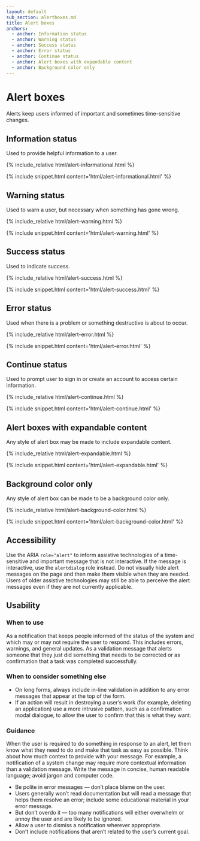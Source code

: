 ```yaml
---
layout: default
sub_section: alertboxes.md
title: Alert boxes
anchors:
  - anchor: Information status
  - anchor: Warning status
  - anchor: Success status
  - anchor: Error status
  - anchor: Continue status
  - anchor: Alert boxes with expandable content
  - anchor: Background color only
---
```


# Alert boxes

<p class="va-introtext">Alerts keep users informed of important and sometimes time-sensitive changes.</p>



## Information status

Used to provide helpful information to a user.

<div class="site-c-showcase">
{% include_relative html/alert-informational.html %}
</div>

{% include snippet.html content='html/alert-informational.html' %}

## Warning status

Used to warn a user, but necessary when something has gone wrong.

<div class="site-c-showcase">
{% include_relative html/alert-warning.html %}
</div>

{% include snippet.html content='html/alert-warning.html' %}

## Success status

Used to indicate success.

<div class="site-c-showcase">
{% include_relative html/alert-success.html %}
</div>

{% include snippet.html content='html/alert-success.html' %}

## Error status

Used when there is a problem or something destructive is about to occur.

<div class="site-c-showcase">
{% include_relative html/alert-error.html %}
</div>

{% include snippet.html content='html/alert-error.html' %}

## Continue status

Used to prompt user to sign in or create an account to access certain information.

<div class="site-c-showcase">
{% include_relative html/alert-continue.html %}
</div>

{% include snippet.html content='html/alert-continue.html' %}

## Alert boxes with expandable content

Any style of alert box may be made to include expandable content.

<div class="site-c-showcase">
{% include_relative html/alert-expandable.html %}
</div>

{% include snippet.html content='html/alert-expandable.html' %}

## Background color only

Any style of alert box can be made to be a background color only.

<div class="site-c-showcase">
{% include_relative html/alert-background-color.html %}
</div>

{% include snippet.html content='html/alert-background-color.html' %}

## Accessibility

Use the ARIA `role="alert"` to inform assistive technologies of a time-sensitive and important message that is not interactive. If the message is interactive, use the `alertdialog` role instead.
Do not visually hide alert messages on the page and then make them visible when they are needed. Users of older assistive technologies may still be able to perceive the alert messages even if they are not currently applicable.

## Usability

### When to use

As a notification that keeps people informed of the status of the system and which may or may not require the user to respond. This includes errors, warnings, and general updates.
As a validation message that alerts someone that they just did something that needs to be corrected or as confirmation that a task was completed successfully.

### When to consider something else

* On long forms, always include in-line validation in addition to any error messages that appear at the top of the form.
* If an action will result in destroying a user’s work (for example, deleting an application) use a more intrusive pattern, such as a confirmation modal dialogue, to allow the user to confirm that this is what they want.

### Guidance

When the user is required to do something in response to an alert, let them know what they need to do and make that task as easy as possible. Think about how much context to provide with your message. For example, a notification of a system change may require more contextual information than a validation message. Write the message in concise, human readable language; avoid jargon and computer code.
* Be polite in error messages — don’t place blame on the user.
* Users generally won’t read documentation but will read a message that helps them resolve an error; include some educational material in your error message.
* But don’t overdo it — too many notifications will either overwhelm or annoy the user and are likely to be ignored.
* Allow a user to dismiss a notification wherever appropriate.
* Don’t include notifications that aren’t related to the user’s current goal.


